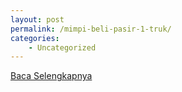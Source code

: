 ```yaml
---
layout: post
permalink: /mimpi-beli-pasir-1-truk/
categories:
    - Uncategorized
---
```


[Baca Selengkapnya](/09)